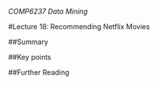 *COMP6237 Data Mining*

#Lecture 18: Recommending Netflix Movies

##Summary

##Key points

##Further Reading
